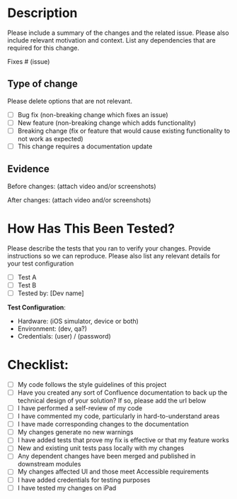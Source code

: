 # Description

Please include a summary of the changes and the related issue. Please also include relevant motivation and context. List any dependencies that are required for this change.

Fixes # (issue)

## Type of change

Please delete options that are not relevant.

- [ ] Bug fix (non-breaking change which fixes an issue)
- [ ] New feature (non-breaking change which adds functionality)
- [ ] Breaking change (fix or feature that would cause existing functionality to not work as expected)
- [ ] This change requires a documentation update

## Evidence

Before changes: (attach video and/or screenshots)

After changes: (attach video and/or screenshots)

# How Has This Been Tested?

Please describe the tests that you ran to verify your changes. Provide instructions so we can reproduce. Please also list any relevant details for your test configuration

- [ ] Test A
- [ ] Test B
- [ ] Tested by: [Dev name]

**Test Configuration**:
* Hardware: (iOS simulator, device or both)
* Environment: (dev, qa?)
* Credentials: (user) / (password) 

# Checklist:

- [ ] My code follows the style guidelines of this project
- [ ] Have you created any sort of Confluence documentation to back up the technical design of your solution? If so, please add the url below
- [ ] I have performed a self-review of my code
- [ ] I have commented my code, particularly in hard-to-understand areas
- [ ] I have made corresponding changes to the documentation
- [ ] My changes generate no new warnings
- [ ] I have added tests that prove my fix is effective or that my feature works
- [ ] New and existing unit tests pass locally with my changes
- [ ] Any dependent changes have been merged and published in downstream modules
- [ ] My changes affected UI and those meet Accessible requirements
- [ ] I have added credentials for testing purposes
- [ ] I have tested my changes on iPad

